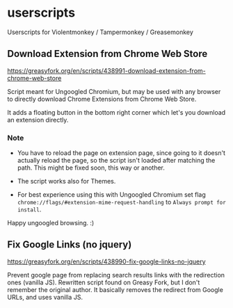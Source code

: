 # userscripts
Userscripts for Violentmonkey / Tampermonkey / Greasemonkey

## Download Extension from Chrome Web Store

https://greasyfork.org/en/scripts/438991-download-extension-from-chrome-web-store

Script meant for Ungoogled Chromium, but may be used with any browser to directly download Chrome Extensions from Chrome Web Store.

It adds a floating button in the bottom right corner which let's you download an extension directly.

### Note

* You have to reload the page on extension page, since going to it doesn't actually reload the page, so the script isn't loaded after matching the path. This might be fixed soon, this way or another.

* The script works also for Themes. 

* For best experience using this with Ungoogled Chromium set flag `chrome://flags/#extension-mime-request-handling` to `Always prompt for install`.

Happy ungoogled browsing. :)

## Fix Google Links (no jquery)

https://greasyfork.org/en/scripts/438990-fix-google-links-no-jquery

Prevent google page from replacing search results links with the redirection ones (vanilla JS). Rewritten script found on Greasy Fork, but I don't remember the original author. It basically removes the redirect from Google URLs, and uses vanilla JS.
